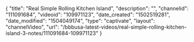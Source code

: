 {
    "title": "Real Simple Rolling Kitchen Island",
    "description": "",
    "channelid": "111091684",
    "videoid": "109971123",
    "date_created": "1502519281",
    "date_modified": "1504049174",
    "type": "captivate",
    "layout": "channelVideo",
    "url": "\/bbbusa-latest-videos\/real-simple-rolling-kitchen-island-3-notes\/111091684-109971123"
}